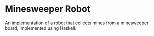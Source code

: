 # Minesweeper Robot
 An implementation of a robot that collects mines from a minesweeper board, implemented using Haskell.
